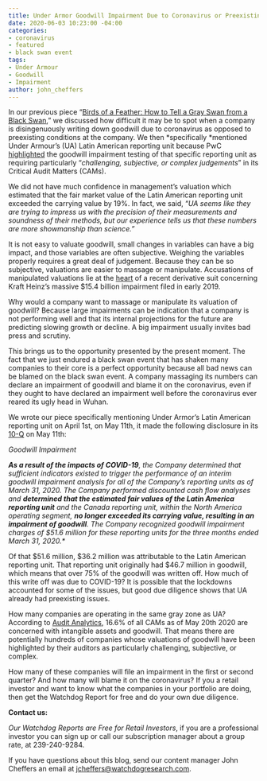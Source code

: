 ```yaml
---
title: Under Armor Goodwill Impairment Due to Coronavirus or Preexisting Conditions?
date: 2020-06-03 10:23:00 -04:00
categories:
- coronavirus
- featured
- black swan event
tags:
- Under Armour
- Goodwill
- Impairment
author: john_cheffers
---
```


In our previous piece “[Birds of a Feather: How to Tell a Gray Swan from a Black Swan](https://blog.watchdogresearch.com/posts/birds-of-a-feather-how-to-tell-a-gray-swan-from-a-black-swan-dot/),” we discussed how difficult it may be to spot when a company is disingenuously writing down goodwill due to coronavirus as opposed to preexisting conditions at the company. We then \*specifically \*mentioned Under Armour’s (UA) Latin American reporting unit because PwC [highlighted](https://www.sec.gov/ix?doc=/Archives/edgar/data/1336917/000133691720000010/ua-20191231.htm) the goodwill impairment testing of that specific reporting unit as requiring particularly “*challenging, subjective, or complex judgements*” in its Critical Audit Matters (CAMs).

We did not have much confidence in management’s valuation which estimated that the fair market value of the Latin American reporting unit exceeded the carrying value by 19%. In fact, we said, “*UA seems like they are trying to impress us with the precision of their measurements and soundness of their methods, but our experience tells us that these numbers are more showmanship than science.”*

It is not easy to valuate goodwill, small changes in variables can have a big impact, and those variables are often subjective. Weighing the variables properly requires a great deal of judgement. Because they can be so subjective, valuations are easier to massage or manipulate. Accusations of manipulated valuations lie at the [heart](https://blog.watchdogresearch.com/posts/kraft-heinz-complaint-alleges-fundamental-corporate-governance-problems-accounting-shenanigans-and-insider-trading/) of a recent derivative suit concerning Kraft Heinz’s massive $15.4 billion impairment filed in early 2019.

Why would a company want to massage or manipulate its valuation of goodwill? Because large impairments can be indication that a company is not performing well and that its internal projections for the future are predicting slowing growth or decline. A big impairment usually invites bad press and scrutiny.

This brings us to the opportunity presented by the present moment. The fact that we just endured a black swan event that has shaken many companies to their core is a perfect opportunity because all bad news can be blamed on the black swan event. A company massaging its numbers can declare an impairment of goodwill and blame it on the coronavirus, even if they ought to have declared an impairment well before the coronavirus ever reared its ugly head in Wuhan.

We wrote our piece specifically mentioning Under Armor’s Latin American reporting unit on April 1st, on May 11th, it made the following disclosure in its [10-Q](https://www.sec.gov/ix?doc=/Archives/edgar/data/1336917/000133691720000033/ua-20200331.htm) on May 11th:

*Goodwill Impairment*

***As a result of the impacts of COVID-19**, the Company determined that sufficient indicators existed to trigger the performance of an interim goodwill impairment analysis for all of the Company’s reporting units as of March 31, 2020. The Company performed discounted cash flow analyses and **determined that the estimated fair values of the Latin America reporting unit** and the Canada reporting unit, within the North America operating segment, **no longer exceeded its carrying value, resulting in an impairment of goodwill**. The Company recognized goodwill impairment charges of $51.6 million for these reporting units for the three months ended March 31, 2020.\**

Of that $51.6 million, $36.2 million was attributable to the Latin American reporting unit. That reporting unit originally had $46.7 million in goodwill, which means that over 75% of the goodwill was written off. How much of this write off was due to COVID-19? It is possible that the lockdowns accounted for some of the issues, but good due diligence shows that UA already had preexisting issues.

How many companies are operating in the same gray zone as UA? According to [Audit Analytics](https://blog.auditanalytics.com/an-update-on-cams/), 16.6% of all CAMs as of May 20th 2020 are concerned with intangible assets and goodwill. That means there are potentially hundreds of companies whose valuations of goodwill have been highlighted by their auditors as particularly challenging, subjective, or complex.

How many of these companies will file an impairment in the first or second quarter? And how many will blame it on the coronavirus? If you a retail investor and want to know what the companies in your portfolio are doing, then get the Watchdog Report for free and do your own due diligence.

**Contact us:**

*Our Watchdog Reports are Free for Retail Investors*, if you are a professional investor you can sign up or call our subscription manager about a group rate, at 239-240-9284.

If you have questions about this blog, send our content manager John Cheffers an email at jcheffers@watchdogresearch.com.